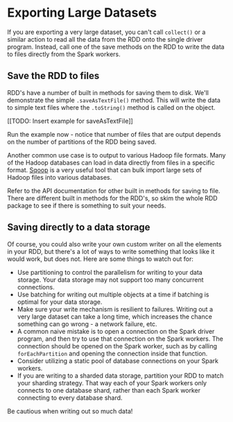 # Exporting Large Datasets

If you are exporting a very large dataset, you can't call ```collect()``` or
a similar action to read all the data from the RDD onto the single driver
program.  Instead, call one of the save methods on the RDD
to write the data to files directly from the Spark workers.

## Save the RDD to files

RDD's have a number of built in methods for saving them to disk.  We'll
demonstrate the simple ```.saveAsTextFile()``` method.  This will write the data
to simple text files where the ```.toString()``` method is called on the object.

[[TODO: Insert example for saveAsTextFile]]

Run the example now - notice that number of files that are output depends on
the number of partitions of the RDD being saved.

Another common use case is to output to various Hadoop file formats.
Many of the Hadoop databases can load in data directly from files in a
specific format.  [Sqoop](http://http://sqoop.apache.org/) is a very useful tool that can bulk import large sets of Hadoop files into various databases.

Refer to the API documentation for other built in methods for saving to file.
There are different built in methods for the RDD's, so skim the whole
RDD package to see if there is something to suit your needs.

## Saving directly to a data storage

Of course, you could also write your own custom writer on all the elements in your RDD, but there's a lot of ways to write something that looks like it would work, but does not.  Here are some things to watch out for:

* Use partitioning to control the parallelism for writing to your data storage.  Your data storage may not support too many concurrent connections.
* Use batching for writing out multiple objects at a time if batching is optimal for your data storage.
* Make sure your write mechanism is resilient to failures.  Writing out a very large dataset can take a long time, which increases the chance something can go wrong - a network failure, etc.
* A common naive mistake is to open a connection on the Spark driver program, and then try to use that connection on the Spark workers.  The connection should be opened on the Spark worker, such as by calling ```forEachPartition``` and opening the connection inside that function.
* Consider utilizing a static pool of database connections on your Spark workers.
* If you are writing to a sharded data storage, partition your RDD to match your sharding strategy.  That way each of your Spark workers only connects to one database shard, rather than each Spark worker connecting to every database shard.

Be cautious when writing out so much data!

